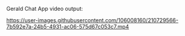 Gerald Chat App video output:



https://user-images.githubusercontent.com/106008160/210729566-7b592e7a-24b5-4931-ac06-575d67c053c7.mp4

